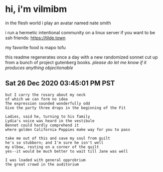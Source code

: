 # hi, i'm vilmibm

in the flesh world i play an avatar named nate smith

i run a hermetic intentional community on a linux server if you want to be ssh friends: https://tilde.town

my favorite food is mapo tofu

this readme regenerates once a day with a new randomized sonnet cut up from a bunch of project gutenberg books.
_please do let me know if it produces anything objectionable_

## Sat 26 Dec 2020 03:45:01 PM PST

    but I carry the rosary about my neck
    of which we can form no idea
    The expression sounded wonderfully odd
    Give the party three drops in the beginning of the Fit
    
    Ladies, said he, turning to his family
    Lydia's voice was heard in the vestibule
    Bennet could hardly comprehend it
    where golden California Poppies make way for you to pass
    
    take me out of this and save my soul from guilt
    he's so stubborn; and I'm sure he isn't well
    my elbow, resting on a corner of the quilt
    yes--it would be much better to wait till Jane was well
    
    I was loaded with general opprobrium
    the great crowd in the auditorium
